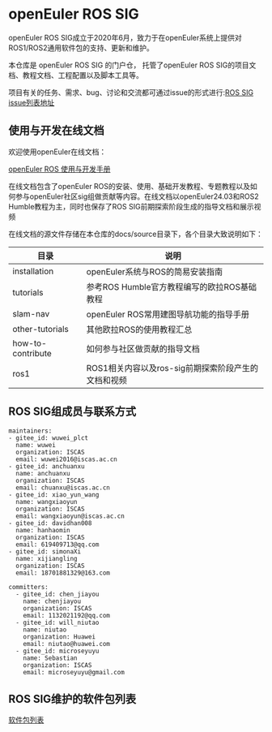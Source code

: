 # openEuler ROS SIG

openEuler ROS SIG成立于2020年6月，致力于在openEuler系统上提供对ROS1/ROS2通用软件包的支持、更新和维护。

本仓库是 openEuler ROS SIG 的门户仓， 托管了openEuler ROS SIG的项目文档、教程文档、工程配置以及脚本工具等。

项目有关的任务、需求、bug、讨论和交流都可通过issue的形式进行:[ROS SIG issue列表地址](https://gitee.com/openeuler/ros/issues)

## 使用与开发在线文档

欢迎使用openEuler在线文档：

[openEuler ROS 使用与开发手册](https://openeuler-ros-docs.readthedocs.io/en/latest/)

在线文档包含了openEuler ROS的安装、使用、基础开发教程、专题教程以及如何参与openEuler社区sig组做贡献等内容。在线文档以openEuler24.03和ROS2 Humble教程为主，同时也保存了ROS SIG前期探索阶段生成的指导文档和展示视频

在线文档的源文件存储在本仓库的docs/source目录下，各个目录大致说明如下：

| 目录              | 说明                                                |
| ----------------- | --------------------------------------------------- |
| installation      | openEuler系统与ROS的简易安装指南                    |
| tutorials         | 参考ROS Humble官方教程编写的欧拉ROS基础教程         |
| slam-nav          | openEuler ROS常用建图导航功能的指导手册             |
| other-tutorials   | 其他欧拉ROS的使用教程汇总                           |
| how-to-contribute | 如何参与社区做贡献的指导文档                        |
| ros1              | ROS1相关内容以及ros-sig前期探索阶段产生的文档和视频 |

## ROS SIG组成员与联系方式

```
maintainers:
- gitee_id: wuwei_plct
  name: wuwei
  organization: ISCAS
  email: wuwei2016@iscas.ac.cn
- gitee_id: anchuanxu
  name: anchuanxu
  organization: ISCAS
  email: chuanxu@iscas.ac.cn
- gitee_id: xiao_yun_wang
  name: wangxiaoyun
  organization: ISCAS
  email: wangxiaoyun@iscas.ac.cn
- gitee_id: davidhan008
  name: hanhaomin
  organization: ISCAS
  email: 619409713@qq.com
- gitee_id: simonaXi
  name: xijiangling
  organization: ISCAS
  email: 18701881329@163.com

committers:
  - gitee_id: chen_jiayou
    name: chenjiayou
    organization: ISCAS
    email: 1132021192@qq.com
  - gitee_id: will_niutao
    name: niutao
    organization: Huawei
    email: niutao@huawei.com
  - gitee_id: microseyuyu
    name: Sebastian
    organization: ISCAS
    email: microseyuyu@gmail.com
```

## ROS SIG维护的软件包列表

[软件包列表](https://gitee.com/openeuler/community/tree/master/sig/sig-ROS/src-openeuler)

